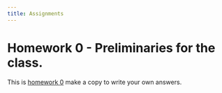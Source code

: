 ```yaml
---
title: Assignments
---
```


# Homework 0 - Preliminaries for the class.

This is [homework 0](https://colab.research.google.com/drive/1j6hXjwRNqkDUQmY12LpYbs8OrDS9QSXt) make a copy to write your own answers.
